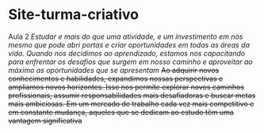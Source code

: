# Site-turma-criativo
Aula 2
*Estudar e mais do que uma atividade, e um investimento em nós mesmo que pode abri portas e criar oportunidades em todas as áreas da vida. Quando nos decidimos ao aprendizado, estamos nos capacitando para enfrentar os desafios que surgem em nosso caminho e aproveitar ao máximo as oportunidades que se apresentam*
~~Ao adquirir novos conhecimentos e habilidades, expandimos nossas perspectivas e ampliamos novos horizontes. Isso nos permite explorar novos caminhos profissionais, assumir responsabilidades mais desafiadoras e buscar metas mais ambiciosas. Em um mercado de trabalho cada vez mais competitivo e em constante mudança, aqueles que se dedicam ao estudo têm uma vantagem significativa~~
